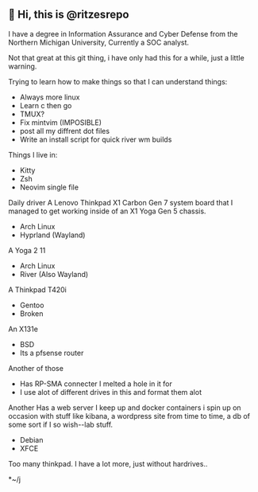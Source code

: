 ## 👋 Hi, this is @ritzesrepo
I have a degree in Information Assurance and Cyber Defense from the Northern Michigan University, Currently a SOC analyst.

Not that great at this git thing, i have only had this for a while, just a little warning. 

Trying to learn how to make things so that I can understand things:
- Always more linux
- Learn c then go
- TMUX?
- Fix mintvim (IMPOSIBLE)
- post all my diffrent dot files
- Write an install script for quick river wm builds

Things I live in:
- Kitty 
- Zsh
- Neovim single file

Daily driver
A Lenovo Thinkpad X1 Carbon Gen 7 system board that I managed to get working inside of an X1 Yoga Gen 5 chassis.
- Arch Linux
- Hyprland (Wayland)

A Yoga 2 11
- Arch Linux
- River (Also Wayland)

A Thinkpad T420i 
- Gentoo
- Broken

An X131e
- BSD
- Its a pfsense router

Another of those
- Has RP-SMA connecter I melted a hole in it for
- I use alot of different drives in this and format them alot
  
Another
Has a web server I keep up and docker containers i spin up on occasion with stuff like kibana, a wordpress site from time to time, a db of some sort if I so wish--lab stuff.
- Debian
- XFCE

Too many thinkpad. I have a lot more, just without hardrives..

*~/j
